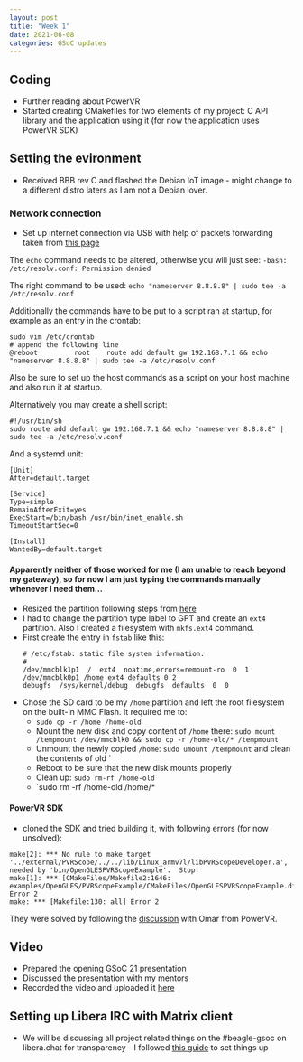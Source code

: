 ```yaml
---
layout: post
title: "Week 1"
date: 2021-06-08
categories: GSoC updates
---
```


## Coding
* Further reading about PowerVR
* Started creating CMakefiles for two elements of my project: C API library and the application using it (for now the application uses PowerVR SDK)

## Setting the evironment
* Received BBB rev C and flashed the Debian IoT image - might change to a different distro laters as I am not a Debian lover.

### Network connection
* Set up internet connection via USB with help of packets forwarding taken from [this page](http://jpdelacroix.com/tutorials/sharing-internet-beaglebone-black.html)

The `echo` command needs to be altered, otherwise you will just see:
`-bash: /etc/resolv.conf: Permission denied`

The right command to be used:
`echo "nameserver 8.8.8.8" | sudo tee -a /etc/resolv.conf`

Additionally the commands have to be put to a script ran at startup, for example as an entry in the crontab:
```config
sudo vim /etc/crontab
# append the following line
@reboot         root    route add default gw 192.168.7.1 && echo "nameserver 8.8.8.8" | sudo tee -a /etc/resolv.conf
```

Also be sure to set up the host commands as a script on your host machine and also run it at startup.

Alternatively you may create a shell script:
```
#!/usr/bin/sh
sudo route add default gw 192.168.7.1 && echo "nameserver 8.8.8.8" | sudo tee -a /etc/resolv.conf
```
And a systemd unit:
```
[Unit]
After=default.target

[Service]
Type=simple
RemainAfterExit=yes
ExecStart=/bin/bash /usr/bin/inet_enable.sh
TimeoutStartSec=0

[Install]
WantedBy=default.target
```
#### Apparently neither of those worked for me (I am unable to reach beyond my gateway), so for now I am just typing the commands manually whenever I need them...

* Resized the partition following steps from [here](https://elinux.org/Beagleboard:Expanding_File_System_Partition_On_A_microSD) 
* I had to change the partition type label to GPT and create an `ext4` partition. Also I created a filesystem with `mkfs.ext4` command.
* First create the entry in `fstab` like this:
   ```
   # /etc/fstab: static file system information.
   #
   /dev/mmcblk1p1  /  ext4  noatime,errors=remount-ro  0  1
   /dev/mmcblk0p1 /home ext4 defaults 0 2
   debugfs  /sys/kernel/debug  debugfs  defaults  0  0
   ```
* Chose the SD card to be my `/home` partition and left the root filesystem on the built-in MMC Flash. It required me to:
  * `sudo cp -r /home /home-old`
  * Mount the new disk and copy content of `/home` there: `sudo mount /tempmount /dev/mmcblk0 && sudo cp -r /home-old/* /tempmount`
  * Unmount the newly copied `/home`: `sudo umount /tempmount` and clean the contents of old `
  * Reboot to be sure that the new disk mounts properly
  * Clean up: `sudo rm-rf /home-old`
  * `sudo rm -rf /home-old /home/*

#### PowerVR SDK
* cloned the SDK and tried building it, with following errors (for now unsolved):
```
make[2]: *** No rule to make target '../external/PVRScope/../../lib/Linux_armv7l/libPVRScopeDeveloper.a', needed by 'bin/OpenGLESPVRScopeExample'.  Stop.
make[1]: *** [CMakeFiles/Makefile2:1646: examples/OpenGLES/PVRScopeExample/CMakeFiles/OpenGLESPVRScopeExample.dir/all] Error 2
make: *** [Makefile:130: all] Error 2
```
They were solved by following the [discussion](https://github.com/powervr-graphics/Native_SDK/issues/70) with Omar from PowerVR.

## Video
* Prepared the opening GSoC 21 presentation 
* Discussed the presentation with my mentors
* Recorded the video and uploaded it [here](https://youtu.be/I5FnOTc8OP8)

## Setting up Libera IRC with Matrix client
* We will be discussing all project related things on the #beagle-gsoc on libera.chat for transparency - I followed [this guide](https://kparal.wordpress.com/2021/06/01/connecting-to-libera-chat-through-matrix/) to set things up
